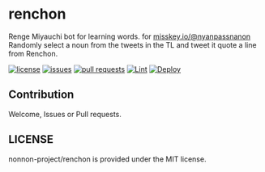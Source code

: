 # renchon
Renge Miyauchi bot for learning words. for [misskey.io/@nyanpassnanon](https://misskey.io/@nyanpassnanon)\
Randomly select a noun from the tweets in the TL and tweet it quote a line from Renchon.

[![license](https://img.shields.io/github/license/nonnon-project/renchon)](https://github.com/nonnon-project/renchon/blob/master/LICENSE)
[![issues](https://img.shields.io/github/issues/nonnon-project/renchon)](https://github.com/nonnon-project/renchon/issues)
[![pull requests](https://img.shields.io/github/issues-pr/nonnon-project/renchon)](https://github.com/nonnon-project/renchon/pulls)
[![Lint](https://github.com/nonnon-project/renchon/actions/workflows/lint.yml/badge.svg)](https://github.com/nonnon-project/renchon/actions/workflows/ci.yml)
[![Deploy](https://github.com/nonnon-project/renchon/actions/workflows/deploy.yml/badge.svg)](https://github.com/nonnon-project/renchon/actions/workflows/deploy.yml)

## Contribution
Welcome, Issues or Pull requests.

## LICENSE
nonnon-project/renchon is provided under the MIT license.
